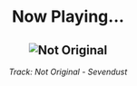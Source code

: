<div align="center"> 
<h1>Now Playing...</h1>

![Not Original](https://i.scdn.co/image/ab67616d00001e020c5c27ebf2d22a29b110f0ae)
--
_<p>Track: Not Original - Sevendust </p>_
</div>
